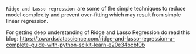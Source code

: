  ``Ridge and Lasso regression ``are some of the simple techniques to reduce model complexity and prevent over-fitting which may result from simple linear regression.

 For getting deep understanding of Ridge and Lasso Regression do read this blog:
 <a>https://towardsdatascience.com/ridge-and-lasso-regression-a-complete-guide-with-python-scikit-learn-e20e34bcbf0b</a>
